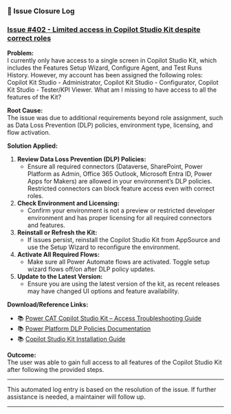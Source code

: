 ### 🤖 Issue Closure Log

### [Issue #402 - Limited access in Copilot Studio Kit despite correct roles](https://github.com/microsoft/Power-CAT-Copilot-Studio-Kit/issues/402)

**Problem:**  
I currently only have access to a single screen in Copilot Studio Kit, which includes the Features Setup Wizard, Configure Agent, and Test Runs History. However, my account has been assigned the following roles: Copilot Kit Studio - Administrator, Copilot Kit Studio - Configurator, Copilot Kit Studio - Tester/KPI Viewer. What am I missing to have access to all the features of the Kit?

**Root Cause:**  
The issue was due to additional requirements beyond role assignment, such as Data Loss Prevention (DLP) policies, environment type, licensing, and flow activation.

**Solution Applied:**  
1. **Review Data Loss Prevention (DLP) Policies:**  
   - Ensure all required connectors (Dataverse, SharePoint, Power Platform as Admin, Office 365 Outlook, Microsoft Entra ID, Power Apps for Makers) are allowed in your environment’s DLP policies. Restricted connectors can block feature access even with correct roles.
2. **Check Environment and Licensing:**  
   - Confirm your environment is not a preview or restricted developer environment and has proper licensing for all required connectors and features.
3. **Reinstall or Refresh the Kit:**  
   - If issues persist, reinstall the Copilot Studio Kit from AppSource and use the Setup Wizard to reconfigure the environment.
4. **Activate All Required Flows:**  
   - Make sure all Power Automate flows are activated. Toggle setup wizard flows off/on after DLP policy updates.
5. **Update to the Latest Version:**  
   - Ensure you are using the latest version of the kit, as recent releases may have changed UI options and feature availability.

**Download/Reference Links:**  
- 📚 [Power CAT Copilot Studio Kit – Access Troubleshooting Guide](#)
- 📚 [Power Platform DLP Policies Documentation](https://learn.microsoft.com/power-platform/admin/wp-data-loss-prevention)
- 📚 [Copilot Studio Kit Installation Guide](#)

**Outcome:**  
The user was able to gain full access to all features of the Copilot Studio Kit after following the provided steps.

---

This automated log entry is based on the resolution of the issue. If further assistance is needed, a maintainer will follow up.

---